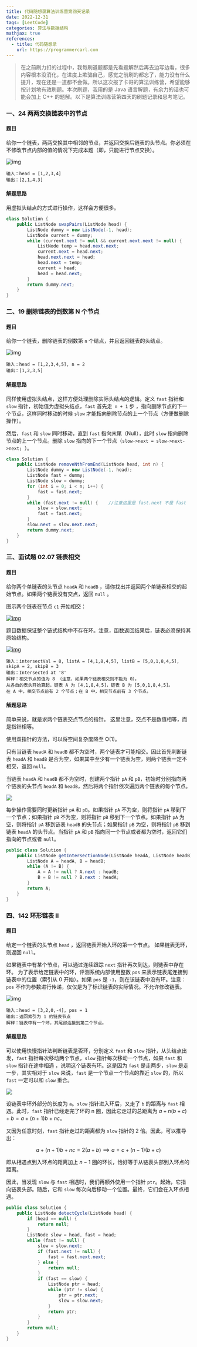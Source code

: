 ```yaml
---
title: 代码随想录算法训练营第四天记录
date: 2022-12-31
tags: [LeetCode]
categories: 算法与数据结构
mathjax: true
references:
  - title: 代码随想录
    url: https://programmercarl.com
---
```


> 在之前刷力扣的过程中，我每刷道题都是先看题解然后再去边写边看，很多内容根本没消化，在进度上欺骗自己，感觉之前刷的都忘了，能力没有什么提升，现在还是一道都不会做。所以这次报了卡哥的算法训练营，希望能够按计划地有效刷题。本次刷题，我用的是 Java 语言解题，有余力的话也可能会加上 C++ 的题解。以下是算法训练营第四天的刷题记录和思考笔记。

<!--more-->

### 一、24 两两交换链表中的节点

#### 题目

给你一个链表，两两交换其中相邻的节点，并返回交换后链表的头节点。你必须在不修改节点内部的值的情况下完成本题（即，只能进行节点交换）。

![img](https://assets.leetcode.com/uploads/2020/10/03/swap_ex1.jpg)

```
输入：head = [1,2,3,4]
输出：[2,1,4,3]
```

#### 解题思路

用虚拟头结点的方式进行操作，这样会方便很多。

```java
class Solution {
    public ListNode swapPairs(ListNode head) {
        ListNode dummy = new ListNode(-1, head);
        ListNode current = dummy;
        while (current.next != null && current.next.next != null) {
            ListNode temp = head.next.next;    
            current.next = head.next;        
            head.next.next = head;        
            head.next = temp;        
            current = head;					
            head = head.next;				
        }
        return dummy.next;
    }
}
```

### 二、19 删除链表的倒数第 N 个节点

#### 题目

给你一个链表，删除链表的倒数第 `n` 个结点，并且返回链表的头结点。

![img](https://assets.leetcode.com/uploads/2020/10/03/remove_ex1.jpg)

```
输入：head = [1,2,3,4,5], n = 2
输出：[1,2,3,5]
```

#### 解题思路

同样使用虚拟头结点，这样方便处理删除实际头结点的逻辑。定义 `fast` 指针和 `slow` 指针，初始值为虚拟头结点，`fast` 首先走` n + 1` 步 ，指向删除节点的下一个节点，这样同时移动的时候 `slow` 才能指向删除节点的上一个节点（方便做删除操作）。

然后，`fast` 和 `slow` 同时移动，直到 `fast` 指向末尾（Null），此时 `slow` 指向删除节点的上一个节点。删除 `slow` 指向的下一个节点（`slow->next = slow->next->next; `）。

```java
class Solution {
    public ListNode removeNthFromEnd(ListNode head, int n) {
        ListNode dummy = new ListNode(-1, head);
        ListNode fast = dummy;
        ListNode slow = dummy;
        for (int i = 0; i < n; i++) {
            fast = fast.next;
        }
        while (fast.next != null) {    //注意这里是 fast.next 不是 fast
            slow = slow.next;
            fast = fast.next;
        }
        slow.next = slow.next.next;
        return dummy.next;
    }
}
```

### 三、面试题 02.07 链表相交

#### 题目

给你两个单链表的头节点 `headA` 和 `headB` ，请你找出并返回两个单链表相交的起始节点。如果两个链表没有交点，返回 `null` 。

图示两个链表在节点 `c1` 开始相交：

[![img](https://assets.leetcode-cn.com/aliyun-lc-upload/uploads/2018/12/14/160_statement.png)](https://assets.leetcode-cn.com/aliyun-lc-upload/uploads/2018/12/14/160_statement.png)

题目数据保证整个链式结构中不存在环。注意，函数返回结果后，链表必须保持其原始结构。

[![img](https://assets.leetcode-cn.com/aliyun-lc-upload/uploads/2018/12/14/160_example_1.png)](https://assets.leetcode.com/uploads/2018/12/13/160_example_1.png)

```
输入：intersectVal = 8, listA = [4,1,8,4,5], listB = [5,0,1,8,4,5], skipA = 2, skipB = 3
输出：Intersected at '8'
解释：相交节点的值为 8 （注意，如果两个链表相交则不能为 0）。
从各自的表头开始算起，链表 A 为 [4,1,8,4,5]，链表 B 为 [5,0,1,8,4,5]。
在 A 中，相交节点前有 2 个节点；在 B 中，相交节点前有 3 个节点。
```

#### 解题思路

简单来说，就是求两个链表交点节点的指针。 这里注意，交点不是数值相等，而是指针相等。

使用双指针的方法，可以将空间复杂度降至 O(1)。

只有当链表 `headA` 和  `headB` 都不为空时，两个链表才可能相交。因此首先判断链表 `headA` 和 `headB` 是否为空，如果其中至少有一个链表为空，则两个链表一定不相交，返回 `null`。

当链表 `headA` 和 `headB` 都不为空时，创建两个指针 `pA` 和 `pB`，初始时分别指向两个链表的头节点 `headA` 和 `headB`，然后将两个指针依次遍历两个链表的每个节点。

![](https://blog.zhuangzhihao.top/img/卡哥训练营05.png)

每步操作需要同时更新指针 `pA` 和 `pB`。如果指针 `pA` 不为空，则将指针 `pA` 移到下一个节点；如果指针 `pB` 不为空，则将指针 `pB` 移到下一个节点。如果指针 `pA` 为空，则将指针 `pA` 移到链表 `headB` 的头节点；如果指针 `pB` 为空，则将指针 `pB` 移到链表 `headA` 的头节点。当指针 `pA` 和 `pB` 指向同一个节点或者都为空时，返回它们指向的节点或者 `null`。

```java
public class Solution {
    public ListNode getIntersectionNode(ListNode headA, ListNode headB) {
        ListNode A = headA, B = headB;
        while (A != B) {
            A = A != null ? A.next : headB;
            B = B != null ? B.next : headA;
        }
        return A;
    }
}
```

### 四、142 环形链表 II

#### 题目

给定一个链表的头节点 `head` ，返回链表开始入环的第一个节点。 如果链表无环，则返回 `null`。

如果链表中有某个节点，可以通过连续跟踪 `next` 指针再次到达，则链表中存在环。 为了表示给定链表中的环，评测系统内部使用整数 `pos` 来表示链表尾连接到链表中的位置（索引从 0 开始）。如果 `pos` 是 `-1`，则在该链表中没有环。注意：`pos` 不作为参数进行传递，仅仅是为了标识链表的实际情况。不允许修改链表。

![img](https://assets.leetcode.com/uploads/2018/12/07/circularlinkedlist.png)

```
输入：head = [3,2,0,-4], pos = 1
输出：返回索引为 1 的链表节点
解释：链表中有一个环，其尾部连接到第二个节点。
```

#### 解题思路

可以使用快慢指针法判断链表是否环，分别定义 `fast` 和 `slow` 指针，从头结点出发，`fast` 指针每次移动两个节点，`slow` 指针每次移动一个节点，如果 `fast` 和 `slow` 指针在途中相遇 ，说明这个链表有环。这是因为 `fast` 是走两步，`slow` 是走一步，其实相对于 `slow` 来说，`fast` 是一个节点一个节点的靠近 `slow` 的，所以 `fast` 一定可以和 `slow` 重合。

![](https://blog.zhuangzhihao.top/img/卡哥训练营05.png)

设链表中环外部分的长度为 `a`。`slow` 指针进入环后，又走了 `b` 的距离与 `fast` 相遇。此时，`fast` 指针已经走完了环的 n 圈，因此它走过的总距离为 $a+n(b+c)+b=a+(n+1)b+nc$。

又因为任意时刻，`fast` 指针走过的距离都为 `slow` 指针的 2 倍。因此，可以推导出：

$$a+(n+1)b+nc=2(a+b)⟹a=c+(n−1)(b+c)$$

即从相遇点到入环点的距离加上 $n-1$ 圈的环长，恰好等于从链表头部到入环点的距离。

因此，当发现 `slow` 与 `fast` 相遇时，我们再额外使用一个指针 `ptr`。起始，它指向链表头部。随后，它和 `slow` 每次向后移动一个位置。最终，它们会在入环点相遇。

```java
public class Solution {
    public ListNode detectCycle(ListNode head) {
        if (head == null) {
            return null;
        }
        ListNode slow = head, fast = head;
        while (fast != null) {
            slow = slow.next;
            if (fast.next != null) {
                fast = fast.next.next;
            } else {
                return null;
            }
            if (fast == slow) {
                ListNode ptr = head;
                while (ptr != slow) {
                    ptr = ptr.next;
                    slow = slow.next;
                }
                return ptr;
            }
        }
        return null;
    }
}
```



